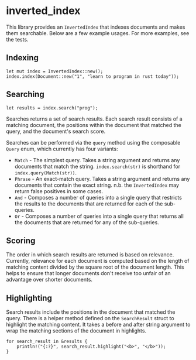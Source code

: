 # inverted_index
This library provides an `InvertedIndex` that indexes documents and makes them searchable.
Below are a few example usages. For more examples, see the tests.

## Indexing
```
let mut index = InvertedIndex::new();
index.index(Document::new("1", "learn to program in rust today"));
```

## Searching
```
let results = index.search("prog");
```
Searches returns a set of search results. Each search result consists of a matching document, the
positions within the document that matched the query, and the document's search score.

Searches can be performed via the `query` method using the composable `Query` enum, which currently 
has four variants:

* `Match`   - The simplest query. Takes a string argument and returns any documents that match the 
            string. `index.search(str)` is shorthand for `index.query(Match(str))`.
* `Phrase`  - An exact-match query. Takes a string argument and returns any documents that contain
             the exact string. n.b. the `InvertedIndex` may return false positives in some cases.
* `And`     - Composes a number of queries into a single query that restricts the results to the
              documents that are returned for each of the sub-queries.
* `Or`      - Composes a number of queries into a single query that returns all the documents that
              are returned for any of the sub-queries.

## Scoring
The order in which search results are returned is based on relevance. Currently, relevance for each
document is computed based on the length of matching content divided by the square root of the
document length. This helps to ensure that longer documents don't receive too unfair of an
advantage over shorter documents.

## Highlighting
Search results include the positions in the document that matched the query. There is a helper
method defined on the `SearchResult` struct to highlight the matching content. It takes a before
and after string argument to wrap the matching sections of the document in highlights.
```
for search_result in &results {
    println!("{:?}", search_result.highlight("<b>", "</b>"));
}
```
